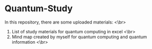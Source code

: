# Quantum-Study
In this repository, there are some uploaded materials: <\br>
1. List of study materials for quantum computing in excel <\br>
2. Mind map created by myself for quantum computing and quantum information <\br>
